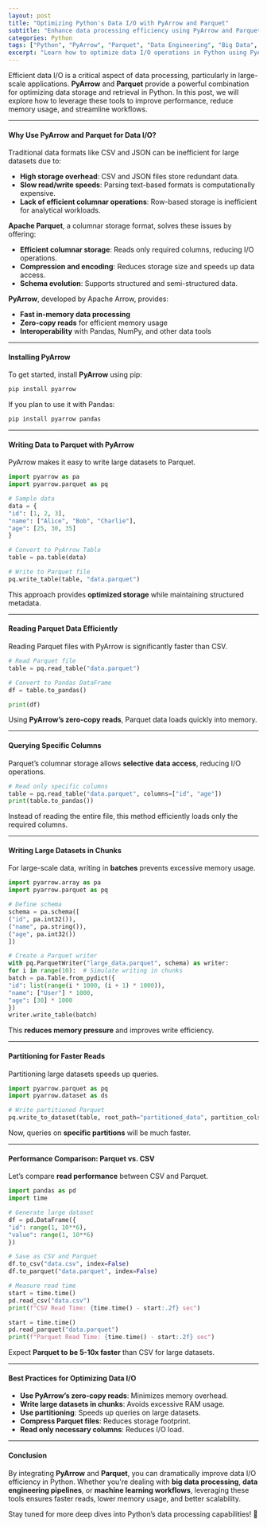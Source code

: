 ```yaml
---
layout: post
title: "Optimizing Python's Data I/O with PyArrow and Parquet"
subtitle: "Enhance data processing efficiency using PyArrow and Parquet in Python"
categories: Python
tags: ["Python", "PyArrow", "Parquet", "Data Engineering", "Big Data", "Performance Optimization"]
excerpt: "Learn how to optimize data I/O operations in Python using PyArrow and Parquet for high-performance data processing."
---
```

Efficient data I/O is a critical aspect of data processing, particularly in large-scale applications. **PyArrow** and **Parquet** provide a powerful combination for optimizing data storage and retrieval in Python. In this post, we will explore how to leverage these tools to improve performance, reduce memory usage, and streamline workflows.

---

#### Why Use PyArrow and Parquet for Data I/O?

Traditional data formats like CSV and JSON can be inefficient for large datasets due to:

- **High storage overhead**: CSV and JSON files store redundant data.
- **Slow read/write speeds**: Parsing text-based formats is computationally expensive.
- **Lack of efficient columnar operations**: Row-based storage is inefficient for analytical workloads.

**Apache Parquet**, a columnar storage format, solves these issues by offering:

- **Efficient columnar storage**: Reads only required columns, reducing I/O operations.
- **Compression and encoding**: Reduces storage size and speeds up data access.
- **Schema evolution**: Supports structured and semi-structured data.

**PyArrow**, developed by Apache Arrow, provides:

- **Fast in-memory data processing**
- **Zero-copy reads** for efficient memory usage
- **Interoperability** with Pandas, NumPy, and other data tools

---

#### Installing PyArrow

To get started, install **PyArrow** using pip:

```sh  
pip install pyarrow  
```

If you plan to use it with Pandas:

```sh  
pip install pyarrow pandas  
```

---

#### Writing Data to Parquet with PyArrow

PyArrow makes it easy to write large datasets to Parquet.

```python  
import pyarrow as pa  
import pyarrow.parquet as pq

# Sample data
data = {  
"id": [1, 2, 3],  
"name": ["Alice", "Bob", "Charlie"],  
"age": [25, 30, 35]  
}

# Convert to PyArrow Table
table = pa.table(data)

# Write to Parquet file
pq.write_table(table, "data.parquet")  
```

This approach provides **optimized storage** while maintaining structured metadata.

---

#### Reading Parquet Data Efficiently

Reading Parquet files with PyArrow is significantly faster than CSV.

```python
# Read Parquet file
table = pq.read_table("data.parquet")

# Convert to Pandas DataFrame
df = table.to_pandas()

print(df)  
```

Using **PyArrow’s zero-copy reads**, Parquet data loads quickly into memory.

---

#### Querying Specific Columns

Parquet’s columnar storage allows **selective data access**, reducing I/O operations.

```python
# Read only specific columns
table = pq.read_table("data.parquet", columns=["id", "age"])  
print(table.to_pandas())  
```

Instead of reading the entire file, this method efficiently loads only the required columns.

---

#### Writing Large Datasets in Chunks

For large-scale data, writing in **batches** prevents excessive memory usage.

```python  
import pyarrow.array as pa  
import pyarrow.parquet as pq

# Define schema
schema = pa.schema([  
("id", pa.int32()),  
("name", pa.string()),  
("age", pa.int32())  
])

# Create a Parquet writer
with pq.ParquetWriter("large_data.parquet", schema) as writer:  
for i in range(10):  # Simulate writing in chunks  
batch = pa.Table.from_pydict({  
"id": list(range(i * 1000, (i + 1) * 1000)),  
"name": ["User"] * 1000,  
"age": [30] * 1000  
})  
writer.write_table(batch)  
```

This **reduces memory pressure** and improves write efficiency.

---

#### Partitioning for Faster Reads

Partitioning large datasets speeds up queries.

```python  
import pyarrow.parquet as pq  
import pyarrow.dataset as ds

# Write partitioned Parquet
pq.write_to_dataset(table, root_path="partitioned_data", partition_cols=["age"])  
```

Now, queries on **specific partitions** will be much faster.

---

#### Performance Comparison: Parquet vs. CSV

Let’s compare **read performance** between CSV and Parquet.

```python  
import pandas as pd  
import time

# Generate large dataset
df = pd.DataFrame({  
"id": range(1, 10**6),  
"value": range(1, 10**6)  
})

# Save as CSV and Parquet
df.to_csv("data.csv", index=False)  
df.to_parquet("data.parquet", index=False)

# Measure read time
start = time.time()  
pd.read_csv("data.csv")  
print(f"CSV Read Time: {time.time() - start:.2f} sec")

start = time.time()  
pd.read_parquet("data.parquet")  
print(f"Parquet Read Time: {time.time() - start:.2f} sec")  
```

Expect **Parquet to be 5-10x faster** than CSV for large datasets.

---

#### Best Practices for Optimizing Data I/O

- **Use PyArrow’s zero-copy reads**: Minimizes memory overhead.
- **Write large datasets in chunks**: Avoids excessive RAM usage.
- **Use partitioning**: Speeds up queries on large datasets.
- **Compress Parquet files**: Reduces storage footprint.
- **Read only necessary columns**: Reduces I/O load.

---

#### Conclusion

By integrating **PyArrow** and **Parquet**, you can dramatically improve data I/O efficiency in Python. Whether you're dealing with **big data processing**, **data engineering pipelines**, or **machine learning workflows**, leveraging these tools ensures faster reads, lower memory usage, and better scalability.

Stay tuned for more deep dives into Python’s data processing capabilities! 🚀  
